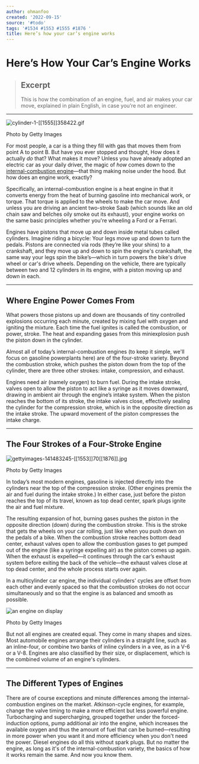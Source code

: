 ```yaml
---
author: ohmanfoo
created: '2022-09-15'
source: '#todo'
tags: '#1534 #1553 #1555 #1876 '
title: Here’s how your car’s engine works
---
```


# Here’s How Your Car’s Engine Works

> ## Excerpt
> This is how the combination of an engine, fuel, and air makes your car move, explained in plain English, in case you’re not an engineer.

---
![cylinder-1-[[1555]]358422.gif](https://pocket-syndicated-images.s3.amazonaws.com/60f884537e1fb.gif)

Photo by Getty Images

For most people, a car is a thing they fill with gas that moves them from point A to point B. But have you ever stopped and thought, How does it actually _do_ that? What makes it move? Unless you have already adopted an electric car as your daily driver, the magic of _how_ comes down to the [internal-combustion engine](https://www.caranddriver.com/news/a[[1534]]4142/watch-internal-combustion-in-action-with-this-see-through-engine-video/)—that thing making noise under the hood. But how does an engine work, exactly?

Specifically, an internal-combustion engine is a heat engine in that it converts energy from the heat of burning gasoline into mechanical work, or torque. That torque is applied to the wheels to make the car move. And unless you are driving an ancient two-stroke Saab (which sounds like an old chain saw and belches oily smoke out its exhaust), your engine works on the same basic principles whether you're wheeling a Ford or a Ferrari.

Engines have pistons that move up and down inside metal tubes called cylinders. Imagine riding a bicycle: Your legs move up and down to turn the pedals. Pistons are connected via rods (they’re like your shins) to a crankshaft, and they move up and down to spin the engine's crankshaft, the same way your legs spin the bike’s—which in turn powers the bike's drive wheel or car's drive wheels. Depending on the vehicle, there are typically between two and 12 cylinders in its engine, with a piston moving up and down in each.

___

## Where Engine Power Comes From

What powers those pistons up and down are thousands of tiny controlled explosions occurring each minute, created by mixing fuel with oxygen and igniting the mixture. Each time the fuel ignites is called the combustion, or power, stroke. The heat and expanding gases from this miniexplosion push the piston down in the cylinder.

Almost all of today’s internal-combustion engines (to keep it simple, we'll focus on gasoline powerplants here) are of the four-stroke variety. Beyond the combustion stroke, which pushes the piston down from the top of the cylinder, there are three other strokes: intake, compression, and exhaust.

Engines need air (namely oxygen) to burn fuel. During the intake stroke, valves open to allow the piston to act like a syringe as it moves downward, drawing in ambient air through the engine’s intake system. When the piston reaches the bottom of its stroke, the intake valves close, effectively sealing the cylinder for the compression stroke, which is in the opposite direction as the intake stroke. The upward movement of the piston compresses the intake charge.

___

## The Four Strokes of a Four-Stroke Engine

![gettyimages-141483245-[[1553]]70[[1876]].jpg](https://pocket-syndicated-images.s3.amazonaws.com/60f88633624dd.jpg)

Photo by Getty Images

In today’s most modern engines, gasoline is injected directly into the cylinders near the top of the compression stroke. (Other engines premix the air and fuel during the intake stroke.) In either case, just before the piston reaches the top of its travel, known as top dead center, spark plugs ignite the air and fuel mixture.

The resulting expansion of hot, burning gases pushes the piston in the opposite direction (down) during the combustion stroke. This is the stroke that gets the wheels on your car rolling, just like when you push down on the pedals of a bike. When the combustion stroke reaches bottom dead center, exhaust valves open to allow the combustion gases to get pumped out of the engine (like a syringe expelling air) as the piston comes up again. When the exhaust is expelled—it continues through the car’s exhaust system before exiting the back of the vehicle—the exhaust valves close at top dead center, and the whole process starts over again.

In a multicylinder car engine, the individual cylinders' cycles are offset from each other and evenly spaced so that the combustion strokes do not occur simultaneously and so that the engine is as balanced and smooth as possible.

![an engine on display](https://pocket-syndicated-images.s3.amazonaws.com/60f8864b5aa99.jpg)

Photo by Getty Images

But not all engines are created equal. They come in many shapes and sizes. Most automobile engines arrange their cylinders in a straight line, such as an inline-four, or combine two banks of inline cylinders in a vee, as in a V-6 or a V-8. Engines are also classified by their size, or displacement, which is the combined volume of an engine's cylinders.

___

## The Different Types of Engines

There are of course exceptions and minute differences among the internal-combustion engines on the market. Atkinson-cycle engines, for example, change the valve timing to make a more efficient but less powerful engine. Turbocharging and supercharging, grouped together under the forced-induction options, pump additional air into the engine, which increases the available oxygen and thus the amount of fuel that can be burned—resulting in more power when you want it and more efficiency when you don't need the power. Diesel engines do all this without spark plugs. But no matter the engine, as long as it's of the internal-combustion variety, the basics of how it works remain the same. And now you know them.